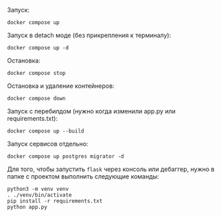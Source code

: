 Запуск:

`docker compose up`

Запуск в detach моде (без прикрепления к терминалу):

`docker compose up -d`

Остановка:

`docker compose stop`

Остановка и удаление контейнеров:

`docker compose down`

Запуск с перебилдом (нужно когда изменили app.py или requirements.txt):

`docker compose up --build`

Запуск сервисов отдельно:

`docker compose up postgres migrator -d`

Для того, чтобы запустить `flask` через консоль или дебаггер, нужно в папке с проектом выполнить следующие команды:
```shell
python3 -m venv venv
. ./venv/bin/activate
pip install -r requirements.txt
python app.py
```
